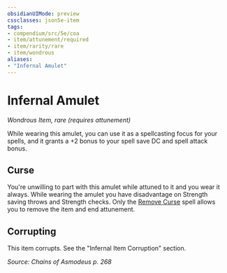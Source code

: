 ```yaml
---
obsidianUIMode: preview
cssclasses: json5e-item
tags:
- compendium/src/5e/coa
- item/attunement/required
- item/rarity/rare
- item/wondrous
aliases: 
- "Infernal Amulet"
---
```

# Infernal Amulet
*Wondrous Item, rare (requires attunement)*  


While wearing this amulet, you can use it as a spellcasting focus for your spells, and it grants a +2 bonus to your spell save DC and spell attack bonus.

## Curse

You're unwilling to part with this amulet while attuned to it and you wear it always. While wearing the amulet you have disadvantage on Strength saving throws and Strength checks. Only the [Remove Curse](/Systems/5e/spells/remove-curse.md) spell allows you to remove the item and end attunement.

## Corrupting

This item corrupts. See the "Infernal Item Corruption" section.

*Source: Chains of Asmodeus p. 268*